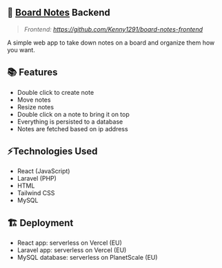 ## 📝 [Board Notes](https://board-notes.vercel.app) Backend
> *Frontend: https://github.com/Kenny1291/board-notes-frontend*

A simple web app to take down notes on a board and organize them how you want.

## 📚 Features
- Double click to create note
- Move notes
- Resize notes
- Double click on a note to bring it on top
- Everything is persisted to a database
- Notes are fetched based on ip address

## ⚡Technologies Used
- React (JavaScript)
- Laravel (PHP) 
- HTML
- Tailwind CSS
- MySQL

## 🏗️ Deployment
- React app: serverless on Vercel (EU)
- Laravel app: serverless on Vercel (EU)
- MySQL database: serverless on PlanetScale (EU)

